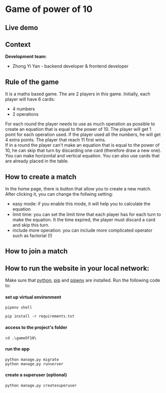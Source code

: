 # Game of power of 10
## Live demo

## Context
**Development team:**
* Zhong Yi Yan - backend developer & frontend developer

## Rule of the game
It is a maths based game. The are 2 players in this game. Initially, each player will have 6 cards:  
* 4 numbers
* 2 operations  

For each round the player needs to use as much operation as possible to create an equation that is equal to the power of 10. The player will get 1 point for each operation used. If the player used all the numbers, he will get 4 extra points. The player that reach 11 first wins.   
If in a round the player can't make an equation that is equal to the power of 10, he can skip that turn by discarding one card (therefore draw a new one).  
You can make horizontal and vertical equation. You can also use cards that are already placed in the table.

## How to create a match
In the home page, there is button that allow you to create a new match. After clicking it, you can change the follwing setting:  
* easy mode: if you enable this mode, it will help you to calculate the equation
* limit time: you can set the limit time that each player has for each turn to make the equation. It the time expired, the player must discard a card and skip this turn.
* include more operation: you can include more complicated operator such as factorial (!)
## How to join a match
  
  
  
## How to run the website in your local network:
Make sure that [python](https://www.python.org/downloads/), [pip](https://pip.pypa.io/en/stable/installation/) and [pipenv](https://pipenv.pypa.io/en/latest/install/) are installed. Run the following code to:   
#### set up virtual environment 
```
pipenv shell
```
```
pip install -r requirements.txt
```
#### access to the project's folder
```
cd .\gameOf10\
```
#### run the app
```
python manage.py migrate
python manage.py runserver
```
#### create a superuser (optional)
```
python manage.py createsuperuser
```

